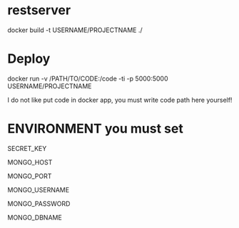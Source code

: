 # restserver

docker build -t USERNAME/PROJECTNAME ./

# Deploy

docker run -v /PATH/TO/CODE:/code -ti -p 5000:5000 USERNAME/PROJECTNAME

I do not like put code in docker app, you must write code path here yourself!


# ENVIRONMENT you must set

SECRET_KEY

MONGO_HOST

MONGO_PORT

MONGO_USERNAME

MONGO_PASSWORD

MONGO_DBNAME
